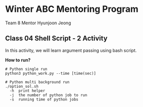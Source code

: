# Winter ABC Mentoring Program

Team 8 Mentor Hyunjoon Jeong

## Class 04 Shell Script - 2 Activity

In this activity, we will learn argument passing using bash script.

**How to run?**
~~~
# Python single run
python3 python_work.py --time [time(sec)]

# Python multi background run
./option_sol.sh
  -h  print helper
  -j  the number of python job to run
  -s  running time of python jobs
~~~

